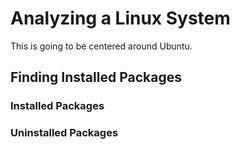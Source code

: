 # Analyzing a Linux System
This is going to be centered around Ubuntu.

## Finding Installed Packages

### Installed Packages

### Uninstalled Packages
